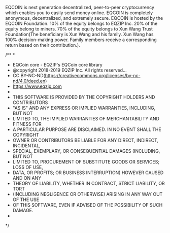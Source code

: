 EQCOIN is next generation decentralized, peer-to-peer cryptocurrency which enables you to easily send money online. EQCOIN is completely anonymous, decentralized, and extremely secure.
EQCOIN is hosted by the EQCOIN Foundation. 10% of the equity belongs to EQZIP Inc. 20% of the equity belong to miners. 70% of the equity belongs to Xun Wang Trust Foundation(The beneficiary is Xun Wang and his family. Xun Wang has 100% decision-making power. Family members receive a corresponding return based on their contribution.). 

/**
 *
 * EQCoin core - EQZIP's EQCoin core library
 * @copyright 2018-2019 EQZIP Inc.  All rights reserved...
 * CC BY-NC-ND(https://creativecommons.org/licenses/by-nc-nd/4.0/deed.en)
 * https://www.eqzip.com
 * 
 * THIS SOFTWARE IS PROVIDED BY THE COPYRIGHT HOLDERS AND CONTRIBUTORS
 * "AS IS" AND ANY EXPRESS OR IMPLIED WARRANTIES, INCLUDING, BUT NOT
 * LIMITED TO, THE IMPLIED WARRANTIES OF MERCHANTABILITY AND FITNESS FOR
 * A PARTICULAR PURPOSE ARE DISCLAIMED. IN NO EVENT SHALL THE COPYRIGHT
 * OWNER OR CONTRIBUTORS BE LIABLE FOR ANY DIRECT, INDIRECT, INCIDENTAL,
 * SPECIAL, EXEMPLARY, OR CONSEQUENTIAL DAMAGES (INCLUDING, BUT NOT
 * LIMITED TO, PROCUREMENT OF SUBSTITUTE GOODS OR SERVICES; LOSS OF USE,
 * DATA, OR PROFITS; OR BUSINESS INTERRUPTION) HOWEVER CAUSED AND ON ANY
 * THEORY OF LIABILITY, WHETHER IN CONTRACT, STRICT LIABILITY, OR TORT
 * (INCLUDING NEGLIGENCE OR OTHERWISE) ARISING IN ANY WAY OUT OF THE USE
 * OF THIS SOFTWARE, EVEN IF ADVISED OF THE POSSIBILITY OF SUCH DAMAGE.
 *
 */
